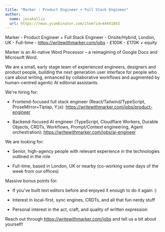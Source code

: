 ```yaml
---
title: "Marker : Product Engineer + Full Stack Engineer"
author:
  name: jevakallio
  url: https://news.ycombinator.com/item?id=44441843
---
```


<JobNavigation />

Marker - Product Engineer + Full Stack Engineer - Onsite&#x2F;Hybrid, London, UK - Full-time - <a href="https:&#x2F;&#x2F;writewithmarker.com&#x2F;jobs" rel="nofollow">https:&#x2F;&#x2F;writewithmarker.com&#x2F;jobs</a> - £100K - £170K + equity

Marker is an AI-native Word Processor – a reimagining of Google Docs and Microsoft Word.

We are a small, early stage team of experienced engineers, designers and product people, building the next generation user interface for people who care about writing, enhanced by collaborative workflows and augmented by human-centred agentic AI editorial assistants.

We&#x27;re hiring for:

- Frontend-focused full stack engineer (React&#x2F;Tailwind&#x2F;TypeScript, ProseMirror+Tiptap, Y.js): <a href="https:&#x2F;&#x2F;writewithmarker.com&#x2F;jobs&#x2F;product-engineer" rel="nofollow">https:&#x2F;&#x2F;writewithmarker.com&#x2F;jobs&#x2F;product-engineer</a>

- Backend-focused AI engineer (TypeScript, Cloudflare Workers, Durable Objects, CRDTs, Workflows, Prompt&#x2F;Context engineering, Agent orchestration): <a href="https:&#x2F;&#x2F;writewithmarker.com&#x2F;jobs&#x2F;ai-engineer" rel="nofollow">https:&#x2F;&#x2F;writewithmarker.com&#x2F;jobs&#x2F;ai-engineer</a>

We are looking for:

- Senior, high-agency people with relevant experience in the technologies outlined in the role

- Full-time, based in London, UK or nearby (co-working some days of the week from our offices)

Massive bonus points for:

- If you&#x27;ve built text editors before and enjoyed it enough to do it again :)

- Interest in local-first, sync engines, CRDTs, and all that fun nerdy stuff

- Personal interest in the act, craft, and quality of written expression

Reach out through <a href="https:&#x2F;&#x2F;writewithmarker.com&#x2F;jobs" rel="nofollow">https:&#x2F;&#x2F;writewithmarker.com&#x2F;jobs</a> and tell us a bit about yourself!
<JobApplication />
